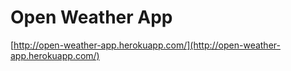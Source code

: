 # Open Weather App

[http://open-weather-app.herokuapp.com/](http://open-weather-app.herokuapp.com/)
